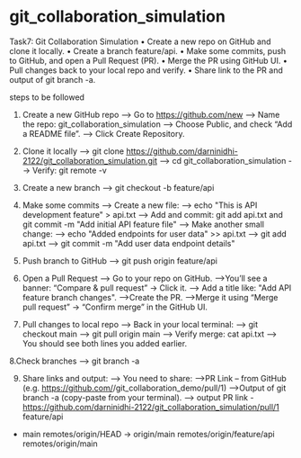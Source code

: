 # git_collaboration_simulation

Task7: Git Collaboration Simulation
•	Create a new repo on GitHub and clone it locally.
•	Create a branch feature/api.
•	Make some commits, push to GitHub, and open a Pull Request (PR).
•	Merge the PR using GitHub UI.
•	Pull changes back to your local repo and verify.
•	Share link to the PR and output of git branch -a.

steps to be followed
1. Create a new GitHub repo
 --> Go to https://github.com/new
 --> Name the repo: git_collaboration_simulation
 --> Choose Public, and check “Add a README file”.
 --> Click Create Repository.

2. Clone it locally
 --> git clone https://github.com/darninidhi-2122/git_collaboration_simulation.git
 --> cd git_collaboration_simulation
 --> Verify: git remote -v

3. Create a new branch
 --> git checkout -b feature/api

4. Make some commits
 --> Create a new file:
 --> echo "This is API development feature" > api.txt
 --> Add and commit: git add api.txt and git commit -m "Add initial API feature file"
 --> Make another small change:
 --> echo "Added endpoints for user data" >> api.txt
 --> git add api.txt
 --> git commit -m "Add user data endpoint details"

5. Push branch to GitHub
 --> git push origin feature/api

6. Open a Pull Request
 --> Go to your repo on GitHub.
 -->You’ll see a banner: “Compare & pull request” → Click it.
 --> Add a title like: "Add API feature branch changes".
 -->Create the PR.
 -->Merge it using “Merge pull request” → “Confirm merge” in the GitHub UI.

7. Pull changes to local repo
 --> Back in your local terminal:
 --> git checkout main
 --> git pull origin main
 --> Verify merge: cat api.txt
 --> You should see both lines you added earlier.

8.Check branches
 --> git branch -a

9. Share links and output:
 --> You need to share:
 -->PR Link – from GitHub (e.g. https://github.com/<your-username>/git_collaboration_demo/pull/1)
 -->Output of git branch -a (copy-paste from your terminal).
 --> output PR link - https://github.com/darninidhi-2122/git_collaboration_simulation/pull/1
   feature/api
  * main
  remotes/origin/HEAD -> origin/main
  remotes/origin/feature/api
  remotes/origin/main

